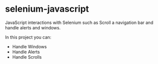 # selenium-javascript
JavaScript interactions with Selenium such as Scroll a navigation bar and handle alerts and windows.

In this project you can:

- Handle Windows
- Handle Alerts
- Handle Scrolls
